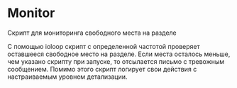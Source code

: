 # Monitor
Скрипт для мониторинга свободного места на разделе

С помощью ioloop скрипт с определенной частотой проверяет оставшееся свободное место на разделе. Если места осталось меньше, чем указано скрипту при запуске, то отсылается письмо с тревожным сообщением. Помимо этого скрипт логирует свои действия с настраиваемым уровнем детализации.
